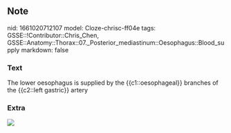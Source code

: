 ## Note
nid: 1661020712107
model: Cloze-chrisc-ff04e
tags: GSSE::!Contributor::Chris_Chen, GSSE::Anatomy::Thorax::07._Posterior_mediastinum::Oesophagus::Blood_supply
markdown: false

### Text
The lower oesophagus is supplied by the {{c1::oesophageal}} branches of the {{c2::left gastric}} artery

### Extra
<img src="f0225-01.jpg">
